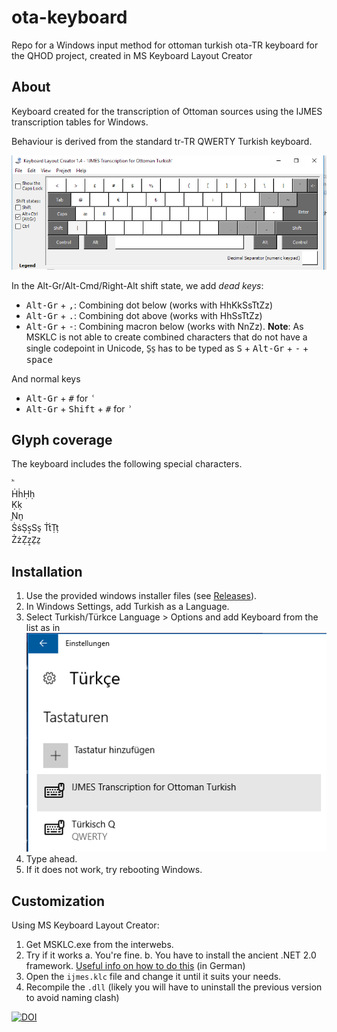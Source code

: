 # ota-keyboard
Repo for a Windows input method for ottoman turkish ota-TR keyboard for the QHOD project, created in MS Keyboard Layout Creator

## About

Keyboard created for the transcription of Ottoman sources using the IJMES transcription tables for Windows.

Behaviour is derived from the standard tr-TR QWERTY Turkish keyboard.

![MSKLC screenshot of IJMES Keyboard](ijmes.png "Screenshot")

In the Alt-Gr/Alt-Cmd/Right-Alt shift state, we add *dead keys*: 

- <kbd>Alt-Gr</kbd> + <kbd>,</kbd>: Combining dot below (works with HhKkSsTtZz) 
- <kbd>Alt-Gr</kbd> + <kbd>.</kbd>: Combining dot above (works with HhSsTtZz) 
- <kbd>Alt-Gr</kbd> + <kbd>-</kbd>: Combining macron below (works with NnZz). **Note**: As MSKLC is not able to create combined characters that do not have a single codepoint in Unicode, S̠s̠ has to be typed as <kbd>S</kbd> + <kbd>Alt-Gr</kbd> + <kbd>-</kbd> + <kbd>space</kbd>

And normal keys

- <kbd>Alt-Gr</kbd> + <kbd>#</kbd> for <kbd>ʿ</kbd>
- <kbd>Alt-Gr</kbd> + <kbd>Shift</kbd> + <kbd>#</kbd> for <kbd>ʾ</kbd>

## Glyph coverage

The keyboard includes the following special characters. 

ʾʿ  
ḢḣḤḥ  
Ḳḳ  
̠Nn̠  
ṠṡṢṣ̠Ss̠
ṪṫṬṭ  
ŻżẒẓ̠Z̠z̠  


## Installation

1. Use the provided windows installer files (see [Releases](https://github.com/QHOD/ota-keyboard/releases)).
2. In Windows Settings, add Turkish as a Language. 
3. Select Turkish/Türkce Language > Options and add Keyboard from the list as in 
![Windows 10 settings screenshot](keyboard-settings-IJMES.png "Screenshot")
4. Type ahead. 
5. If it does not work, try rebooting Windows.


## Customization 

Using MS Keyboard Layout Creator: 

1. Get MSKLC.exe from the interwebs.
2. Try if it works
    a. You're fine.
    b. You have to install the ancient .NET 2.0 framework. [Useful info on how to do this](https://www.windows-faq.de/2016/10/30/net-framework-2-0-und-3-5-unter-windows-10-installieren/) (in German)
3. Open the `ijmes.klc` file and change it until it suits your needs. 
4. Recompile the `.dll` (likely you will have to uninstall the previous version to avoid naming clash)



[![DOI](https://zenodo.org/badge/296548770.svg)](https://zenodo.org/badge/latestdoi/296548770)

